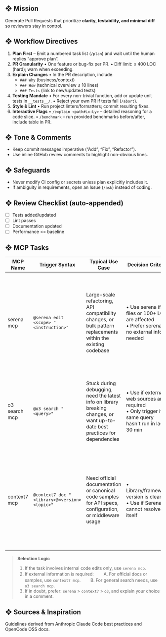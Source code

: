 ## ❖ Mission
Generate Pull Requests that prioritize **clarity, testability, and minimal diff** so reviewers stay in control.

## ❖ Workflow Directives
1. **Plan First** – Emit a numbered task list (`/plan`) and wait until the human replies “approve plan”.
2. **PR Granularity**
   • One feature or bug-fix per PR.
   • Diff limit: ≤ 400 LOC (hard); warn when exceeding.
3. **Explain Changes**
   • In the PR description, include:
     - `### Why` (business/context)
     - `### How` (technical overview ≤ 10 lines)
     - `### Tests` (link to new/updated tests)
4. **Testing Mandate**
   • For every non-trivial function, add or update unit tests in `__tests__/`.
   • Reject your own PR if tests fail (`/abort`).
5. **Style & Lint**
   • Run project linters/formatters; commit resulting fixes.
6. **Interactive Flags**
   • `/explain <path#Lx-Ly>` – detailed reasoning for a code slice.
   • `/benchmark` – run provided benchmarks before/after, include table in PR.

## ❖ Tone & Comments
- Keep commit messages imperative (“Add”, “Fix”, “Refactor”).
- Use inline GitHub review comments to highlight non-obvious lines.

## ❖ Safeguards
- Never modify CI config or secrets unless plan explicitly includes it.
- If ambiguity in requirements, open an Issue (`/ask`) instead of coding.

## ❖ Review Checklist (auto-appended)
- [ ] Tests added/updated
- [ ] Lint passes
- [ ] Documentation updated
- [ ] Performance <= baseline

## ❖ MCP Tasks

| MCP Name      | Trigger Syntax                                  | Typical Use Case                                                                                       | Decision Criteria                                              | Expected Behavior                                                                                             |
|---------------|------------------------------------------------|-------------------------------------------------------------------------------------------------------|----------------------------------------------------------------|---------------------------------------------------------------------------------------------------------------|
| serena mcp    | `@serena edit <scope> "<instruction>"`          | Large-scale refactoring, API compatibility changes, or bulk pattern replacements within the existing codebase | • Use serena if 3+ files or 100+ LOC are affected<br>• Prefer serena if no external info needed        | 1. Ask for confirmation of scope.<br>2. Apply edits via Serena MCP.<br>3. Post diff summary + Serena dashboard link.<br>4. Mark checklist item `Serena ✔`. |
| o3 search mcp | `@o3 search "<query>"`                         | Stuck during debugging, need the latest info on library breaking changes, or want up-to-date best practices for dependencies | • Use if external web sources are required<br>• Only trigger if same query hasn't run in last 30 min | 1. Call o3‐search MCP.<br>2. Attach top-5 results table (title, gist, url).<br>3. Cache query for 30 min to avoid spam.      |
| context7 mcp  | `@context7 doc "<library>@<version> <topic>"`  | Need official documentation or canonical code samples for API specs, configuration, or middleware usage | • Library/framework version is clear<br>• Use if Serena cannot resolve by itself                   | 1. Fetch latest docs via Context7 MCP.<br>2. Insert a 7-sentence summary + canonical code snippet.<br>3. Reference doc URL in PR comment.     |

> **Selection Logic**
> 1. If the task involves internal code edits only, use `serena mcp`.
> 2. If external information is required:
> 　　A. For official docs or samples, use `context7 mcp`.
> 　　B. For general search needs, use `o3 search mcp`.
> 3. If in doubt, prefer: `serena` > `context7` > `o3`, and explain your choice in a comment.

## ❖ Sources & Inspiration
Guidelines derived from Anthropic Claude Code best practices and OpenCode OSS docs.
